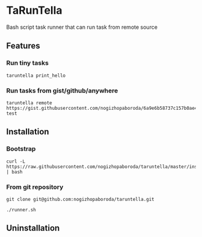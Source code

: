 TaRunTella
================

Bash script task runner that can run task from remote source

## Features

### Run tiny tasks
```shell
taruntella print_hello
```
	
### Run tasks from gist/github/anywhere
```shell
taruntella remote https://gist.githubusercontent.com/nogizhopaboroda/6a9e6b58737c157b0ae4/raw/6ceddcc3aecd77af0b346e3e22f65df6c9997ccc/taruntella_example.sh test
```	

## Installation

### Bootstrap

```shell
curl -L https://raw.githubusercontent.com/nogizhopaboroda/taruntella/master/install.sh | bash
```

### From git repository

```shell
git clone git@github.com:nogizhopaboroda/taruntella.git
```

```shell
./runner.sh
```

## Uninstallation

